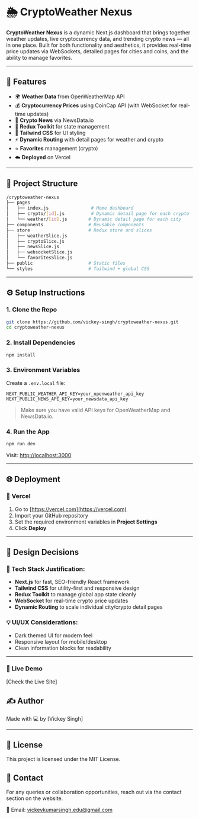 # 🌦️ CryptoWeather Nexus

**CryptoWeather Nexus** is a dynamic Next.js dashboard that brings together weather updates, live cryptocurrency data, and trending crypto news — all in one place. Built for both functionality and aesthetics, it provides real-time price updates via WebSockets, detailed pages for cities and coins, and the ability to manage favorites.

---

## 🚀 Features

- 🌍 **Weather Data** from OpenWeatherMap API
- 💰 **Cryptocurrency Prices** using CoinCap API (with WebSocket for real-time updates)
- 📰 **Crypto News** via NewsData.io
- 🧠 **Redux Toolkit** for state management
- 🎨 **Tailwind CSS** for UI styling
- ⚡ **Dynamic Routing** with detail pages for weather and crypto
- ⭐ **Favorites** management (crypto)
- ☁️ **Deployed** on Vercel

---

## 📁 Project Structure

```bash
/cryptoweather-nexus
├── pages
│   ├── index.js                # Home dashboard
│   ├── crypto/[id].js          # Dynamic detail page for each crypto
│   └── weather/[id].js        # Dynamic detail page for each city
├── components                 # Reusable components
├── store                      # Redux store and slices
│   ├── weatherSlice.js
│   ├── cryptoSlice.js
│   ├── newsSlice.js
│   ├── websocketSlice.js
│   └── favoritesSlice.js
├── public                     # Static files
└── styles                     # Tailwind + global CSS
```

---

## ⚙️ Setup Instructions

### 1. **Clone the Repo**
```bash
git clone https://github.com/vickey-singh/cryptoweather-nexus.git
cd cryptoweather-nexus
```

### 2. **Install Dependencies**
```bash
npm install
```

### 3. **Environment Variables**
Create a `.env.local` file:
```env
NEXT_PUBLIC_WEATHER_API_KEY=your_openweather_api_key
NEXT_PUBLIC_NEWS_API_KEY=your_newsdata_api_key
```

> Make sure you have valid API keys for OpenWeatherMap and NewsData.io.

### 4. **Run the App**
```bash
npm run dev
```
Visit: [http://localhost:3000](http://localhost:3000)

---

## 🌐 Deployment

### 🔹 **Vercel**
1. Go to [https://vercel.com](https://vercel.com)
2. Import your GitHub repository
3. Set the required environment variables in **Project Settings**
4. Click **Deploy**

---

## 🧠 Design Decisions

### 🔧 Tech Stack Justification:
- **Next.js** for fast, SEO-friendly React framework
- **Tailwind CSS** for utility-first and responsive design
- **Redux Toolkit** to manage global app state cleanly
- **WebSocket** for real-time crypto price updates
- **Dynamic Routing** to scale individual city/crypto detail pages

### 💡 UI/UX Considerations:
- Dark themed UI for modern feel
- Responsive layout for mobile/desktop
- Clean information blocks for readability

---

### 🔗 Live Demo
[Check the Live Site]


## ✍️ Author

Made with 💻 by [Vickey Singh]

---

## 📜 License

This project is licensed under the MIT License.

## 📧 Contact
For any queries or collaboration opportunities, reach out via the contact section on the website.

📧 Email: vickeykumarsingh.edu@gmail.com